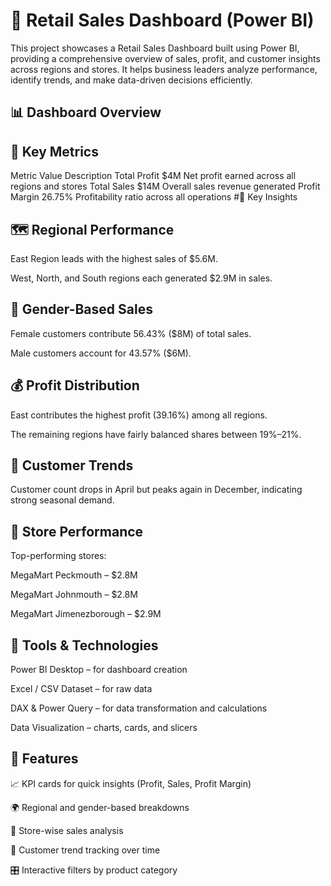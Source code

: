 # 🛒 Retail Sales Dashboard (Power BI)

This project showcases a Retail Sales Dashboard built using Power BI, providing a comprehensive overview of sales, profit, and customer insights across regions and stores.
It helps business leaders analyze performance, identify trends, and make data-driven decisions efficiently.

## 📊 Dashboard Overview

## 🧾 Key Metrics
Metric	Value	Description
Total Profit	$4M	Net profit earned across all regions and stores
Total Sales	$14M	Overall sales revenue generated
Profit Margin	26.75%	Profitability ratio across all operations
#📍 Key Insights
## 🗺️ Regional Performance

East Region leads with the highest sales of $5.6M.

West, North, and South regions each generated $2.9M in sales.

## 👥 Gender-Based Sales

Female customers contribute 56.43% ($8M) of total sales.

Male customers account for 43.57% ($6M).

## 💰 Profit Distribution

East contributes the highest profit (39.16%) among all regions.

The remaining regions have fairly balanced shares between 19%–21%.

## 📅 Customer Trends

Customer count drops in April but peaks again in December, indicating strong seasonal demand.

## 🏬 Store Performance

Top-performing stores:

MegaMart Peckmouth – $2.8M

MegaMart Johnmouth – $2.8M

MegaMart Jimenezborough – $2.9M

## 🧠 Tools & Technologies

Power BI Desktop – for dashboard creation

Excel / CSV Dataset – for raw data

DAX & Power Query – for data transformation and calculations

Data Visualization – charts, cards, and slicers

## 🚀 Features

📈 KPI cards for quick insights (Profit, Sales, Profit Margin)

🌍 Regional and gender-based breakdowns

🏪 Store-wise sales analysis

👥 Customer trend tracking over time

🎛️ Interactive filters by product category
